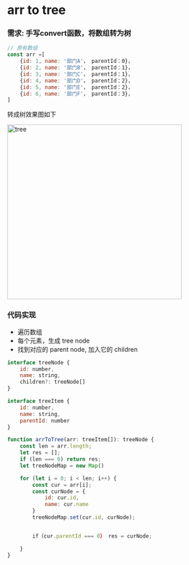 
# arr to tree

### 需求: 手写convert函数，将数组转为树

``` js 
// 原有数组
const arr =[
    {id: 1, name: '部门A'， parentId：0}，
    {id: 2, name: '部门B'， parentId：1}，
    {id: 3, name: '部门C'， parentId：1}，
    {id: 4, name: '部门D'， parentId：2}，
    {id: 5, name: '部门E'， parentId：2}，
    {id: 6, name: '部门F'， parentId：3}，
]
```

转成树效果图如下

<img :src="$withBase('/assets/notes-images/thought/tree.png')" alt="tree" width="400">


### 代码实现
- 遍历数组
- 每个元素，生成 tree node
- 找到对应的 parent node, 加入它的 children

``` js
interface treeNode {
    id: number,
    name: string,
    children?: treeNode[]
}

interface treeItem {
    id: number,
    name: string,
    parentId: number
}

function arrToTree(arr: treeItem[]): treeNode {
    const len = arr.length;
    let res = [];
    if (len === 0) return res;
    let treeNodeMap = new Map()

    for (let i = 0; i < len; i++) {
        const cur = arr[i];
        const curNode = {
            id: cur.id,
            name: cur.name
        }
        treeNodeMap.set(cur.id, curNode);


        if（cur.parentId === 0） res = curNode;

    }
}
```